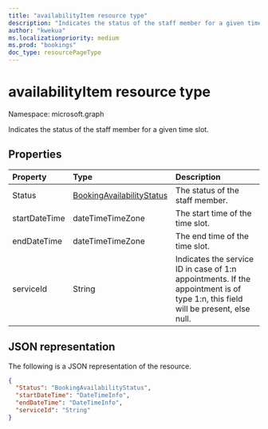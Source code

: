 ```yaml
---
title: "availabilityItem resource type"
description: "Indicates the status of the staff member for a given time slot."
author: "kwekua"
ms.localizationpriority: medium
ms.prod: "bookings"
doc_type: resourcePageType
---
```


# availabilityItem resource type

Namespace: microsoft.graph

Indicates the status of the staff member for a given time slot.

## Properties

| Property  | Type |Description|
|:---------------|:--------|:----------|
|Status |[BookingAvailabilityStatus](bookingavailabilitystatus.md) |The status of the staff member.|
|startDateTime |dateTimeTimeZone |The start time of the time slot.|
|endDateTime |dateTimeTimeZone |The end time of the time slot.|
|serviceId |String |Indicates the service ID in case of 1:n appointments. If the appointment is of type 1:n, this field will be present, else null.|

## JSON representation

The following is a JSON representation of the resource.

``` json
{
  "Status": "BookingAvailabilityStatus",
  "startDateTime": "DateTimeInfo",
  "endDateTime": "DateTimeInfo",
  "serviceId": "String"
}
```
